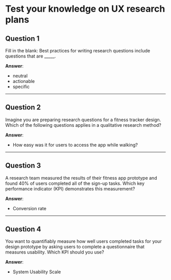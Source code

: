 # Test your knowledge on UX research plans

## Question 1
Fill in the blank: Best practices for writing research questions include questions that are _____.

**Answer**:  
- neutral  
- actionable  
- specific

---

## Question 2
Imagine you are preparing research questions for a fitness tracker design. Which of the following questions applies in a qualitative research method?

**Answer**:  
- How easy was it for users to access the app while walking?

---

## Question 3
A research team measured the results of their fitness app prototype and found 40% of users completed all of the sign-up tasks. Which key performance indicator (KPI) demonstrates this measurement?

**Answer**:  
- Conversion rate

---

## Question 4
You want to quantifiably measure how well users completed tasks for your design prototype by asking users to complete a questionnaire that measures usability. Which KPI should you use?

**Answer**:  
- System Usability Scale
